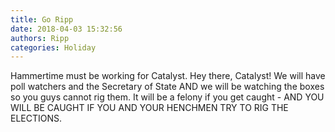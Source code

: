 ```yaml
---
title: Go Ripp
date: 2018-04-03 15:32:56
authors: Ripp
categories: Holiday
---
```


 Hammertime must be working for Catalyst. 
Hey there, Catalyst!  We will have poll watchers and the Secretary of State AND we will be watching the boxes so you guys cannot rig them.  It will be a felony if you get caught - AND YOU WILL BE CAUGHT IF YOU AND YOUR HENCHMEN TRY TO RIG THE ELECTIONS.